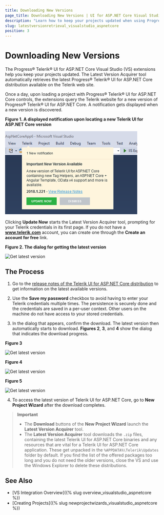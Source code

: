 ```yaml
---
title: Downloading New Versions
page_title: Downloading New Versions | UI for ASP.NET Core Visual Studio Integration
description: "Learn how to keep your projects updated when using Progress&reg; Telerik&reg; UI for ASP.NET Core."
slug: latestversionretrieval_visualstudio_aspnetcore
position: 3
---
```


# Downloading New Versions

The Progress&reg; Telerik&reg; UI for ASP.NET Core Visual Studio (VS) extensions help you keep your projects updated. The Latest Version Acquirer tool automatically retrieves the latest Progress&reg; Telerik&reg; UI for ASP.NET Core distribution available on the Telerik web site.

Once a day, upon loading a project with Progress&reg; Telerik&reg; UI for ASP.NET Core controls, the extensions query the Telerik website for a new version of Progress&reg; Telerik&reg; UI for ASP.NET Core. A notification gets displayed when a new version is discovered.

**Figure 1. A displayed notification upon locating a new Telerik UI for ASP.NET Core version**

![Get latest version](images/lva_notification.png)

Clicking **Update Now** starts the Latest Version Acquirer tool, prompting for your Telerik credentials in its first page. If you do not have a **www.telerik.com** account, you can create one through the **Create an account for free** link.

**Figure 2. The dialog for getting the latest version**

![Get latest version](images/lva1.png)

## The Process

1. Go to the [release notes of the Telerik UI for ASP.NET Core distribution](http://www.telerik.com/support/whats-new/aspnet-core-ui/release-history) to get information on the latest available versions.

2. Use the **Save my password** checkbox to avoid having to enter your Telerik credentials multiple times. The persistence is securely done and the credentials are saved in a per-user context. Other users on the machine do not have access to your stored credentials.

3. In the dialog that appears, confirm the download. The latest version then automatically starts to download. **Figures 2**, **3**, and **4** show the dialog that indicates the download progress.

  **Figure 3**

  ![Get latest version](images/lva2.png)

  **Figure 4**

  ![Get latest version](images/lva3.png)

  **Figure 5**

  ![Get latest version](images/lva4.png)

 4. To access the latest version of Telerik UI for ASP.NET Core, go to **New Project Wizard** after the download completes.

> **Important**
> * The **Download** buttons of the **New Project Wizard** launch the **Latest Version Acquirer** tool.
> * The **Latest Version Acquirer** tool downloads the `.zip` files, containing the latest Telerik UI for ASP.NET Core binaries and any resources that are vital for a Telerik UI for ASP.NET Core application. These get unpacked in the `%APPDATA%\Telerik\Updates` folder by default. If you find the list of the offered packages too long and you do not need the older versions, close the VS and use the Windows Explorer to delete these distributions.

## See Also

* [VS Integration Overview]({% slug overview_visualstudio_aspnetcore %})
* [Creating Projects]({% slug newprojectwizards_visualstudio_aspnetcore %})
